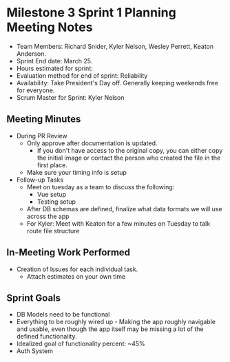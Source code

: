 # Milestone 3 Sprint 1 Planning Meeting Notes

- Team Members: Richard Snider, Kyler Nelson, Wesley Perrett, Keaton Anderson.
- Sprint End date: March 25.
- Hours estimated for sprint:
- Evaluation method for end of sprint: Reliability
- Availability: Take President's Day off. Generally keeping weekends free for everyone.
- Scrum Master for Sprint: Kyler Nelson

## Meeting Minutes

- During PR Review
  - Only approve after documentation is updated.
    - If you don't have access to the original copy, you can either copy the initial image or contact the person who created the file in the first place.
  - Make sure your timing info is setup
- Follow-up Tasks
  - Meet on tuesday as a team to discuss the following:
    - Vue setup
    - Testing setup
  - After DB schemas are defined, finalize what data formats we will use across the app
  - For Kyler: Meet with Keaton for a few minutes on Tuesday to talk route file structure

## In-Meeting Work Performed

- Creation of Issues for each individual task.
  - Attach estimates on your own time

## Sprint Goals

- DB Models need to be functional
- Everything to be roughly wired up - Making the app roughly navigable and usable, even though the app itself may be missing a lot of the defined functionality.
- Idealized goal of functionality percent: ~45%
- Auth System
